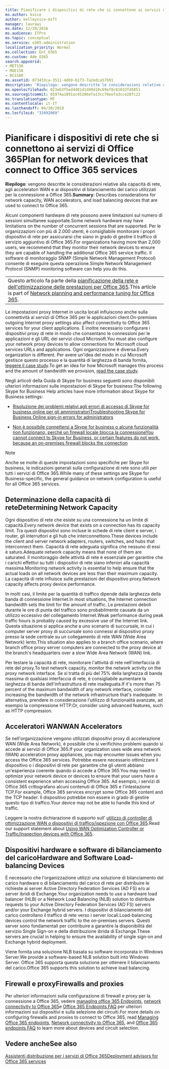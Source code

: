 ```yaml
---
title: Pianificare i dispositivi di rete che si connettono ai servizi di Office 365
ms.author: kvice
author: kelleyvice-msft
manager: laurawi
ms.date: 12/29/2016
ms.audience: ITPro
ms.topic: conceptual
ms.service: o365-administration
localization_priority: Normal
ms.collection: Ent_O365
ms.custom: Adm_O365
search.appverid:
- MET150
- MOE150
- BCS160
ms.assetid: 073433ca-3511-4db9-b173-7a2edca57691
description: 'Riepilogo: vengono descritte le considerazioni relative alla capacità di rete, agli acceleratori WAN e ai dispositivi di bilanciamento del carico utilizzati per la connessione a Office 365.'
ms.openlocfilehash: 023eb3f5ed4d81d1d49d18c69ef8c81032fd5851
ms.sourcegitcommit: 85974a1891ac45286efa13cc76eefa3cce28fc22
ms.translationtype: MT
ms.contentlocale: it-IT
ms.lasthandoff: 04/30/2019
ms.locfileid: "33492069"
---
```

# <a name="plan-for-network-devices-that-connect-to-office-365-services"></a><span data-ttu-id="ead9e-103">Pianificare i dispositivi di rete che si connettono ai servizi di Office 365</span><span class="sxs-lookup"><span data-stu-id="ead9e-103">Plan for network devices that connect to Office 365 services</span></span>

 <span data-ttu-id="ead9e-104">**Riepilogo**: vengono descritte le considerazioni relative alla capacità di rete, agli acceleratori WAN e ai dispositivi di bilanciamento del carico utilizzati per la connessione a Office 365.</span><span class="sxs-lookup"><span data-stu-id="ead9e-104">**Summary**: Describes considerations for network capacity, WAN accelerators, and load balancing devices that are used to connect to Office 365.</span></span>
  
<span data-ttu-id="ead9e-105">Alcuni componenti hardware di rete possono avere limitazioni sul numero di sessioni simultanee supportate.</span><span class="sxs-lookup"><span data-stu-id="ead9e-105">Some network hardware may have limitations on the number of concurrent sessions that are supported.</span></span> <span data-ttu-id="ead9e-106">Per le organizzazioni con più di 2.000 utenti, è consigliabile monitorare i propri dispositivi di rete per assicurarsi che siano in grado di gestire il traffico di servizio aggiuntivo di Office 365.</span><span class="sxs-lookup"><span data-stu-id="ead9e-106">For organizations having more than 2,000 users, we recommend that they monitor their network devices to ensure they are capable of handling the additional Office 365 service traffic.</span></span> <span data-ttu-id="ead9e-107">Il software di monitoraggio SNMP (Simple Network Management Protocol) consente di eseguire questa operazione.</span><span class="sxs-lookup"><span data-stu-id="ead9e-107">Simple Network Management Protocol (SNMP) monitoring software can help you do this.</span></span>

||
|:-----|
| <span data-ttu-id="ead9e-108">Questo articolo fa parte della [pianificazione della rete e dell'ottimizzazione delle prestazioni per Office 365](https://aka.ms/tune).</span><span class="sxs-lookup"><span data-stu-id="ead9e-108">This article is part of [Network planning and performance tuning for Office 365](https://aka.ms/tune).</span></span>|

<span data-ttu-id="ead9e-109">Le impostazioni proxy Internet in uscita locali influiscono anche sulla connettività ai servizi di Office 365 per le applicazioni client.</span><span class="sxs-lookup"><span data-stu-id="ead9e-109">On-premises outgoing Internet proxy settings also affect connectivity to Office 365 services for your client applications.</span></span> <span data-ttu-id="ead9e-110">È inoltre necessario configurare i dispositivi proxy di rete in modo che consentano le connessioni per le applicazioni e gli URL dei servizi cloud Microsoft.</span><span class="sxs-lookup"><span data-stu-id="ead9e-110">You must also configure your network proxy devices to allow connections for Microsoft cloud services URLs and applications.</span></span> <span data-ttu-id="ead9e-111">Ogni organizzazione è diversa.</span><span class="sxs-lookup"><span data-stu-id="ead9e-111">Every organization is different.</span></span> <span data-ttu-id="ead9e-112">Per avere un'idea del modo in cui Microsoft gestisce questo processo e la quantità di larghezza di banda fornita, [leggere il case study](https://www.microsoft.com/itshowcase/Article/Content/631/Optimizing-network-performance-for-Microsoft-Office-365).</span><span class="sxs-lookup"><span data-stu-id="ead9e-112">To get an idea for how Microsoft manages this process and the amount of bandwidth we provision, [read the case study](https://www.microsoft.com/itshowcase/Article/Content/631/Optimizing-network-performance-for-Microsoft-Office-365).</span></span>
  
<span data-ttu-id="ead9e-113">Negli articoli della Guida di Skype for business seguenti sono disponibili ulteriori informazioni sulle impostazioni di Skype for business:</span><span class="sxs-lookup"><span data-stu-id="ead9e-113">The following Skype for Business Help articles have more information about Skype for Business settings:</span></span>
  
- [<span data-ttu-id="ead9e-114">Risoluzione dei problemi relativi agli errori di accesso di Skype for business online per gli amministratori</span><span class="sxs-lookup"><span data-stu-id="ead9e-114">Troubleshooting Skype for Business Online sign-in errors for administrators</span></span>](https://docs.microsoft.com/skypeforbusiness/set-up-skype-for-business-online/troubleshooting-sign-in-errors-for-admins)

- [<span data-ttu-id="ead9e-115">Non è possibile connettersi a Skype for business o alcune funzionalità non funzionano, perché un firewall locale blocca la connessione</span><span class="sxs-lookup"><span data-stu-id="ead9e-115">You cannot connect to Skype for Business, or certain features do not work, because an on-premises firewall blocks the connection</span></span>](https://go.microsoft.com/fwlink/p/?LinkID=243625)

> [!NOTE]
> <span data-ttu-id="ead9e-116">Anche se molte di queste impostazioni sono specifiche per Skype for business, le indicazioni generali sulla configurazione di rete sono utili per tutti i servizi di Office 365.</span><span class="sxs-lookup"><span data-stu-id="ead9e-116">While many of these settings are Skype for Business-specific, the general guidance on network configuration is useful for all Office 365 services.</span></span>
  
## <a name="determining-network-capacity"></a><span data-ttu-id="ead9e-117">Determinazione della capacità di rete</span><span class="sxs-lookup"><span data-stu-id="ead9e-117">Determining Network Capacity</span></span>

<span data-ttu-id="ead9e-118">Ogni dispositivo di rete che esiste su una connessione ha un limite di capacità.</span><span class="sxs-lookup"><span data-stu-id="ead9e-118">Every network device that exists on a connection has its capacity limit.</span></span> <span data-ttu-id="ead9e-119">Tra questi dispositivi sono incluse le schede di rete client e server, i router, gli interruttori e gli hub che interconnettono.</span><span class="sxs-lookup"><span data-stu-id="ead9e-119">These devices include the client and server network adapters, routers, switches, and hubs that interconnect them.</span></span> <span data-ttu-id="ead9e-120">Capacità di rete adeguata significa che nessuno di essi è saturo.</span><span class="sxs-lookup"><span data-stu-id="ead9e-120">Adequate network capacity means that none of them are saturated.</span></span> <span data-ttu-id="ead9e-121">Il monitoraggio delle attività di rete è essenziale per garantire che i carichi effettivi su tutti i dispositivi di rete siano inferiori alla capacità massima.</span><span class="sxs-lookup"><span data-stu-id="ead9e-121">Monitoring network activity is essential to help ensure that the actual loads on all network devices are less than their maximum capacity.</span></span> <span data-ttu-id="ead9e-122">La capacità di rete influisce sulle prestazioni del dispositivo proxy.</span><span class="sxs-lookup"><span data-stu-id="ead9e-122">Network capacity affects proxy device performance.</span></span>
  
<span data-ttu-id="ead9e-123">In molti casi, il limite per la quantità di traffico dipende dalla larghezza della banda di connessione Internet.</span><span class="sxs-lookup"><span data-stu-id="ead9e-123">In most situations, the Internet connection bandwidth sets the limit for the amount of traffic.</span></span> <span data-ttu-id="ead9e-124">Le prestazioni deboli durante le ore di punta del traffico sono probabilmente causate da un utilizzo eccessivo del collegamento Internet.</span><span class="sxs-lookup"><span data-stu-id="ead9e-124">Weak performance during peak traffic hours is probably caused by excessive use of the Internet link.</span></span> <span data-ttu-id="ead9e-125">Questa situazione si applica anche a uno scenario di succursale, in cui i computer server proxy di succursale sono connessi al dispositivo proxy presso la sede centrale su un collegamento di rete WAN (Wide Area Network) lento.</span><span class="sxs-lookup"><span data-stu-id="ead9e-125">This situation also applies to a branch office scenario, where branch office proxy server computers are connected to the proxy device at the branch's headquarters over a slow Wide Area Network (WAN) link.</span></span>
  
<span data-ttu-id="ead9e-126">Per testare la capacità di rete, monitorare l'attività di rete nell'interfaccia di rete del proxy.</span><span class="sxs-lookup"><span data-stu-id="ead9e-126">To test network capacity, monitor the network activity on the proxy network interface.</span></span> <span data-ttu-id="ead9e-127">Se si tratta di più del 75% della larghezza di banda massima di qualsiasi interfaccia di rete, è consigliabile aumentare la larghezza di banda dell'infrastruttura di rete inadeguata.</span><span class="sxs-lookup"><span data-stu-id="ead9e-127">If it's more than 75 percent of the maximum bandwidth of any network interface, consider increasing the bandwidth of the network infrastructure that's inadequate.</span></span> <span data-ttu-id="ead9e-128">In alternativa, prendere in considerazione l'utilizzo di funzionalità avanzate, ad esempio la compressione HTTP.</span><span class="sxs-lookup"><span data-stu-id="ead9e-128">Or, consider using advanced features, such as HTTP compression.</span></span>
  
## <a name="wan-accelerators"></a><span data-ttu-id="ead9e-129">Acceleratori WAN</span><span class="sxs-lookup"><span data-stu-id="ead9e-129">WAN Accelerators</span></span>

<span data-ttu-id="ead9e-130">Se nell'organizzazione vengono utilizzati dispositivi proxy di accelerazione WAN (Wide Area Network), è possibile che si verifichino problemi quando si accede ai servizi di Office 365.</span><span class="sxs-lookup"><span data-stu-id="ead9e-130">If your organization uses wide area network (WAN) acceleration proxy appliances, you may encounter issues when you access the Office 365 services.</span></span> <span data-ttu-id="ead9e-131">Potrebbe essere necessario ottimizzare il dispositivo o i dispositivi di rete per garantire che gli utenti abbiano un'esperienza coerente quando si accede a Office 365.</span><span class="sxs-lookup"><span data-stu-id="ead9e-131">You may need to optimize your network device or devices to ensure that your users have a consistent experience when accessing Office 365.</span></span> <span data-ttu-id="ead9e-132">Ad esempio, i servizi di Office 365 crittografano alcuni contenuti di Office 365 e l'intestazione TCP.</span><span class="sxs-lookup"><span data-stu-id="ead9e-132">For example, Office 365 services encrypt some Office 365 content and the TCP header.</span></span> <span data-ttu-id="ead9e-133">Il dispositivo potrebbe non essere in grado di gestire questo tipo di traffico.</span><span class="sxs-lookup"><span data-stu-id="ead9e-133">Your device may not be able to handle this kind of traffic.</span></span>
  
<span data-ttu-id="ead9e-134">Leggere la nostra dichiarazione di supporto sull' [utilizzo di controller di ottimizzazione WAN o dispositivi di traffico/ispezione con Office 365](https://support.microsoft.com/kb/2690045).</span><span class="sxs-lookup"><span data-stu-id="ead9e-134">Read our support statement about [Using WAN Optimization Controller or Traffic/Inspection devices with Office 365](https://support.microsoft.com/kb/2690045).</span></span>
  
## <a name="hardware-and-software-load-balancing-devices"></a><span data-ttu-id="ead9e-135">Dispositivi hardware e software di bilanciamento del carico</span><span class="sxs-lookup"><span data-stu-id="ead9e-135">Hardware and Software Load-balancing Devices</span></span>

<span data-ttu-id="ead9e-136">È necessario che l'organizzazione utilizzi una soluzione di bilanciamento del carico hardware o di bilanciamento del carico di rete per distribuire le richieste ai server Active Directory Federation Services (AD FS) e/o ai server ibridi di Exchange.</span><span class="sxs-lookup"><span data-stu-id="ead9e-136">Your organization needs to use a hardware load balancer (HLB) or a Network Load Balancing (NLB) solution to distribute requests to your Active Directory Federation Services (AD FS) servers and/or your Exchange hybrid servers.</span></span> <span data-ttu-id="ead9e-137">I dispositivi di bilanciamento del carico controllano il traffico di rete verso i server locali.</span><span class="sxs-lookup"><span data-stu-id="ead9e-137">Load-balancing devices control the network traffic to the on-premises servers.</span></span> <span data-ttu-id="ead9e-138">Questi server sono fondamentali per contribuire a garantire la disponibilità del servizio Single Sign-on e della distribuzione ibrida di Exchange.</span><span class="sxs-lookup"><span data-stu-id="ead9e-138">These servers are crucial in helping to ensure the availability of single sign-on and Exchange hybrid deployment.</span></span>
  
<span data-ttu-id="ead9e-139">Viene fornita una soluzione NLB basata su software incorporata in Windows Server.</span><span class="sxs-lookup"><span data-stu-id="ead9e-139">We provide a software-based NLB solution built into Windows Server.</span></span> <span data-ttu-id="ead9e-140">Office 365 supporta questa soluzione per ottenere il bilanciamento del carico.</span><span class="sxs-lookup"><span data-stu-id="ead9e-140">Office 365 supports this solution to achieve load balancing.</span></span>
  
## <a name="firewalls-and-proxies"></a><span data-ttu-id="ead9e-141">Firewall e proxy</span><span class="sxs-lookup"><span data-stu-id="ead9e-141">Firewalls and proxies</span></span>

<span data-ttu-id="ead9e-142">Per ulteriori informazioni sulla configurazione di firewall e proxy per la connessione a Office 365, vedere [managIng office 365 Endpoints](https://support.office.com/article/99cab9d4-ef59-4207-9f2b-3728eb46bf9a), [network connectivity to Office 365](network-connectivity.md)e [Office 365 Endpoints FAQ](https://support.office.com/article/d4088321-1c89-4b96-9c99-54c75cae2e6d) per ulteriori informazioni sui dispositivi e sulla selezione dei circuiti.</span><span class="sxs-lookup"><span data-stu-id="ead9e-142">For more details on configuring firewalls and proxies to connect to Office 365, read [Managing Office 365 endpoints](https://support.office.com/article/99cab9d4-ef59-4207-9f2b-3728eb46bf9a), [Network connectivity to Office 365](network-connectivity.md), and [Office 365 endpoints FAQ](https://support.office.com/article/d4088321-1c89-4b96-9c99-54c75cae2e6d) to learn more about devices and circuit selection.</span></span>
  
## <a name="see-also"></a><span data-ttu-id="ead9e-143">Vedere anche</span><span class="sxs-lookup"><span data-stu-id="ead9e-143">See also</span></span>

[<span data-ttu-id="ead9e-144">Assistenti distribuzione per i servizi di Office 365</span><span class="sxs-lookup"><span data-stu-id="ead9e-144">Deployment advisors for Office 365 services</span></span>](deployment-advisors-for-office-365.md)
